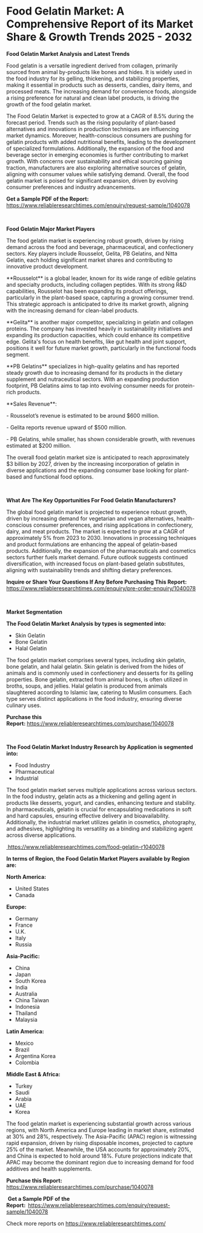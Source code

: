 <p><h1>Food Gelatin Market: A Comprehensive Report of its Market Share & Growth Trends 2025 - 2032</h1></p><p><strong>Food Gelatin Market Analysis and Latest Trends</strong></p>
<p><p>Food gelatin is a versatile ingredient derived from collagen, primarily sourced from animal by-products like bones and hides. It is widely used in the food industry for its gelling, thickening, and stabilizing properties, making it essential in products such as desserts, candies, dairy items, and processed meats. The increasing demand for convenience foods, alongside a rising preference for natural and clean label products, is driving the growth of the food gelatin market.</p><p>The Food Gelatin Market is expected to grow at a CAGR of 8.5% during the forecast period. Trends such as the rising popularity of plant-based alternatives and innovations in production techniques are influencing market dynamics. Moreover, health-conscious consumers are pushing for gelatin products with added nutritional benefits, leading to the development of specialized formulations. Additionally, the expansion of the food and beverage sector in emerging economies is further contributing to market growth. With concerns over sustainability and ethical sourcing gaining traction, manufacturers are also exploring alternative sources of gelatin, aligning with consumer values while satisfying demand. Overall, the food gelatin market is poised for significant expansion, driven by evolving consumer preferences and industry advancements.</p></p>
<p><strong>Get a Sample PDF of the Report:&nbsp;</strong> <a href="https://www.reliableresearchtimes.com/enquiry/request-sample/1040078?utm_campaign=1933&utm_medium=2&utm_source=Github&utm_content=ia&utm_term=30012025&utm_id=food-gelatin">https://www.reliableresearchtimes.com/enquiry/request-sample/1040078</a></p>
<p>&nbsp;</p>
<p><strong>Food Gelatin Major Market Players</strong></p>
<p><p>The food gelatin market is experiencing robust growth, driven by rising demand across the food and beverage, pharmaceutical, and confectionery sectors. Key players include Rousselot, Gelita, PB Gelatins, and Nitta Gelatin, each holding significant market shares and contributing to innovative product development.</p><p>**Rousselot** is a global leader, known for its wide range of edible gelatins and specialty products, including collagen peptides. With its strong R&D capabilities, Rousselot has been expanding its product offerings, particularly in the plant-based space, capturing a growing consumer trend. This strategic approach is anticipated to drive its market growth, aligning with the increasing demand for clean-label products.</p><p>**Gelita** is another major competitor, specializing in gelatin and collagen proteins. The company has invested heavily in sustainability initiatives and expanding its production capacities, which could enhance its competitive edge. Gelita's focus on health benefits, like gut health and joint support, positions it well for future market growth, particularly in the functional foods segment.</p><p>**PB Gelatins** specializes in high-quality gelatins and has reported steady growth due to increasing demand for its products in the dietary supplement and nutraceutical sectors. With an expanding production footprint, PB Gelatins aims to tap into evolving consumer needs for protein-rich products.</p><p>**Sales Revenue**: </p><p>- Rousselot’s revenue is estimated to be around $600 million.</p><p>- Gelita reports revenue upward of $500 million.</p><p>- PB Gelatins, while smaller, has shown considerable growth, with revenues estimated at $200 million.</p><p>The overall food gelatin market size is anticipated to reach approximately $3 billion by 2027, driven by the increasing incorporation of gelatin in diverse applications and the expanding consumer base looking for plant-based and functional food options.</p></p>
<p>&nbsp;</p>
<p><strong>What Are The Key Opportunities For Food Gelatin Manufacturers?</strong></p>
<p><p>The global food gelatin market is projected to experience robust growth, driven by increasing demand for vegetarian and vegan alternatives, health-conscious consumer preferences, and rising applications in confectionery, dairy, and meat products. The market is expected to grow at a CAGR of approximately 5% from 2023 to 2030. Innovations in processing techniques and product formulations are enhancing the appeal of gelatin-based products. Additionally, the expansion of the pharmaceuticals and cosmetics sectors further fuels market demand. Future outlook suggests continued diversification, with increased focus on plant-based gelatin substitutes, aligning with sustainability trends and shifting dietary preferences.</p></p>
<p><strong>Inquire or Share Your Questions If Any Before Purchasing This Report:</strong> <a href="https://www.reliableresearchtimes.com/enquiry/pre-order-enquiry/1040078?utm_campaign=1933&utm_medium=2&utm_source=Github&utm_content=ia&utm_term=30012025&utm_id=food-gelatin">https://www.reliableresearchtimes.com/enquiry/pre-order-enquiry/1040078</a></p>
<p>&nbsp;</p>
<p><strong>Market Segmentation</strong></p>
<p><strong>The Food Gelatin Market Analysis by types is segmented into:</strong></p>
<p><ul><li>Skin Gelatin</li><li>Bone Gelatin</li><li>Halal Gelatin</li></ul></p>
<p><p>The food gelatin market comprises several types, including skin gelatin, bone gelatin, and halal gelatin. Skin gelatin is derived from the hides of animals and is commonly used in confectionery and desserts for its gelling properties. Bone gelatin, extracted from animal bones, is often utilized in broths, soups, and jellies. Halal gelatin is produced from animals slaughtered according to Islamic law, catering to Muslim consumers. Each type serves distinct applications in the food industry, ensuring diverse culinary uses.</p></p>
<p><strong>Purchase this Report:&nbsp;</strong><a href="https://www.reliableresearchtimes.com/purchase/1040078?utm_campaign=1933&utm_medium=2&utm_source=Github&utm_content=ia&utm_term=30012025&utm_id=food-gelatin">https://www.reliableresearchtimes.com/purchase/1040078</a></p>
<p>&nbsp;</p>
<p><strong>The Food Gelatin Market Industry Research by Application is segmented into:</strong></p>
<p><ul><li>Food Industry</li><li>Pharmaceutical</li><li>Industrial</li></ul></p>
<p><p>The food gelatin market serves multiple applications across various sectors. In the food industry, gelatin acts as a thickening and gelling agent in products like desserts, yogurt, and candies, enhancing texture and stability. In pharmaceuticals, gelatin is crucial for encapsulating medications in soft and hard capsules, ensuring effective delivery and bioavailability. Additionally, the industrial market utilizes gelatin in cosmetics, photography, and adhesives, highlighting its versatility as a binding and stabilizing agent across diverse applications.</p></p>
<p><a href="https://www.reliableresearchtimes.com/food-gelatin-r1040078?utm_campaign=1933&utm_medium=2&utm_source=Github&utm_content=ia&utm_term=30012025&utm_id=food-gelatin">&nbsp;https://www.reliableresearchtimes.com/food-gelatin-r1040078</a></p>
<p><strong>In terms of Region, the Food Gelatin Market Players available by Region are:</strong></p>
<p>
    <p> <strong> North America: </strong>
        <ul>
            <li>United States</li>
            <li>Canada</li>
        </ul>
        </p> 
    <p> <strong> Europe: </strong>
        <ul>
            <li>Germany</li>
            <li>France</li>
            <li>U.K.</li>
            <li>Italy</li>
            <li>Russia</li>
        </ul>
        </p> 
    <p> <strong> Asia-Pacific: </strong>
        <ul>
            <li>China</li>
            <li>Japan</li>
            <li>South Korea</li>
            <li>India</li>
            <li>Australia</li>
            <li>China Taiwan</li>
            <li>Indonesia</li>
            <li>Thailand</li>
            <li>Malaysia</li>
        </ul>
        </p> 
    <p> <strong> Latin America: </strong>
        <ul>
            <li>Mexico</li>
            <li>Brazil</li>
            <li>Argentina Korea</li>
            <li>Colombia</li>
        </ul>
        </p> 
    <p> <strong> Middle East & Africa: </strong>
        <ul>
            <li>Turkey</li>
            <li>Saudi</li>
            <li>Arabia</li>
            <li>UAE</li>
            <li>Korea</li>
        </ul>
    </p>
    </p>
<p><p>The food gelatin market is experiencing substantial growth across various regions, with North America and Europe leading in market share, estimated at 30% and 28%, respectively. The Asia-Pacific (APAC) region is witnessing rapid expansion, driven by rising disposable incomes, projected to capture 25% of the market. Meanwhile, the USA accounts for approximately 20%, and China is expected to hold around 18%. Future projections indicate that APAC may become the dominant region due to increasing demand for food additives and health supplements.</p></p>
<p><strong>Purchase this Report: </strong><a href="https://www.reliableresearchtimes.com/purchase/1040078?utm_campaign=1933&utm_medium=2&utm_source=Github&utm_content=ia&utm_term=30012025&utm_id=food-gelatin">https://www.reliableresearchtimes.com/purchase/1040078</a></p>
<p>&nbsp;<strong>Get a Sample PDF of the Report:&nbsp;&nbsp;</strong><a href="https://www.reliableresearchtimes.com/enquiry/request-sample/1040078?utm_campaign=1933&utm_medium=2&utm_source=Github&utm_content=ia&utm_term=30012025&utm_id=food-gelatin">https://www.reliableresearchtimes.com/enquiry/request-sample/1040078</a></p>
<p><strong></strong></p>
<p>Check more reports on <a href="https://www.reliableresearchtimes.com/?utm_campaign=1933&utm_medium=2&utm_source=Github&utm_content=ia&utm_term=30012025&utm_id=food-gelatin">https://www.reliableresearchtimes.com/</a></p>